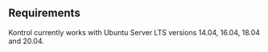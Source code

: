 
## Requirements

Kontrol currently works with Ubuntu Server LTS versions 14.04, 16.04, 18.04 and 20.04.
